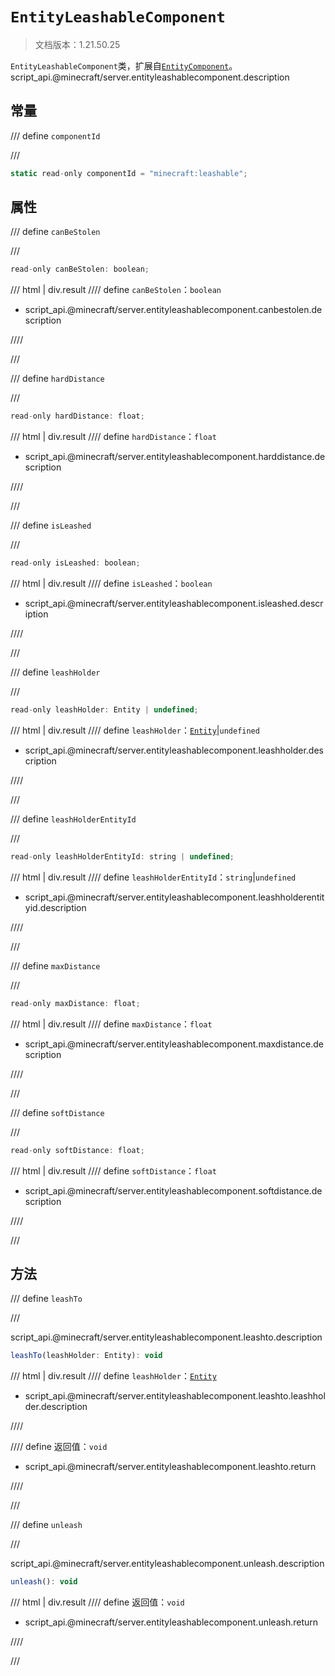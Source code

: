 # `EntityLeashableComponent`

> 文档版本：1.21.50.25

`EntityLeashableComponent`类，扩展自[`EntityComponent`](./entitycomponent.md)。script_api.@minecraft/server.entityleashablecomponent.description

## 常量

/// define
`componentId`


///

```js
static read-only componentId = "minecraft:leashable";
```


## 属性

/// define
`canBeStolen`


///

```js
read-only canBeStolen: boolean;
```

/// html | div.result
//// define
`canBeStolen`：`boolean`

- script_api.@minecraft/server.entityleashablecomponent.canbestolen.description


////

///


/// define
`hardDistance`


///

```js
read-only hardDistance: float;
```

/// html | div.result
//// define
`hardDistance`：`float`

- script_api.@minecraft/server.entityleashablecomponent.harddistance.description


////

///


/// define
`isLeashed`


///

```js
read-only isLeashed: boolean;
```

/// html | div.result
//// define
`isLeashed`：`boolean`

- script_api.@minecraft/server.entityleashablecomponent.isleashed.description


////

///


/// define
`leashHolder`


///

```js
read-only leashHolder: Entity | undefined;
```

/// html | div.result
//// define
`leashHolder`：[`Entity`](./entity.md)|`undefined`

- script_api.@minecraft/server.entityleashablecomponent.leashholder.description


////

///


/// define
`leashHolderEntityId`


///

```js
read-only leashHolderEntityId: string | undefined;
```

/// html | div.result
//// define
`leashHolderEntityId`：`string`|`undefined`

- script_api.@minecraft/server.entityleashablecomponent.leashholderentityid.description


////

///


/// define
`maxDistance`


///

```js
read-only maxDistance: float;
```

/// html | div.result
//// define
`maxDistance`：`float`

- script_api.@minecraft/server.entityleashablecomponent.maxdistance.description


////

///


/// define
`softDistance`


///

```js
read-only softDistance: float;
```

/// html | div.result
//// define
`softDistance`：`float`

- script_api.@minecraft/server.entityleashablecomponent.softdistance.description


////

///


## 方法

/// define
`leashTo`


///

script_api.@minecraft/server.entityleashablecomponent.leashto.description

```js
leashTo(leashHolder: Entity): void
```

/// html | div.result
//// define
`leashHolder`：[`Entity`](./entity.md)

- script_api.@minecraft/server.entityleashablecomponent.leashto.leashholder.description


////

//// define
返回值：`void`

- script_api.@minecraft/server.entityleashablecomponent.leashto.return


////

///


/// define
`unleash`


///

script_api.@minecraft/server.entityleashablecomponent.unleash.description

```js
unleash(): void
```

/// html | div.result
//// define
返回值：`void`

- script_api.@minecraft/server.entityleashablecomponent.unleash.return


////

///

